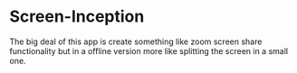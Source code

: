 # Screen-Inception
The big deal of this app is create  something like zoom screen share functionality but in a offline version more like splitting the screen in a small one.
